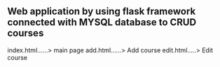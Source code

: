 Web application by using flask framework connected with MYSQL database to CRUD courses
---------------------------------------------------------------------------------------
index.html......> main page
add.html......> Add course
edit.html.....> Edit course
